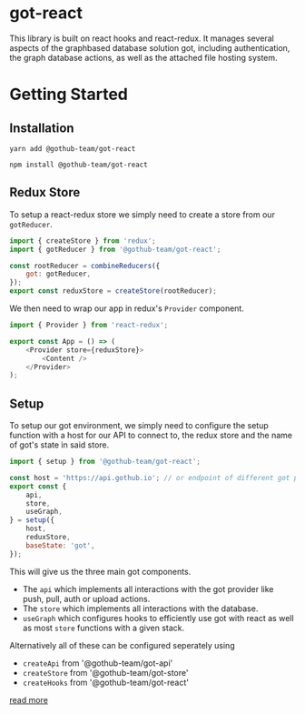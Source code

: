 # got-react

This library is built on react hooks and react-redux. It manages several aspects of the graphbased database solution got, including authentication, the graph database actions, as well as the attached file hosting system.

# Getting Started

## Installation
```
yarn add @gothub-team/got-react
```

```
npm install @gothub-team/got-react
```

## Redux Store
To setup a react-redux store we simply need to create a store from our ``gotReducer``. 

```js 
import { createStore } from 'redux';
import { gotReducer } from '@gothub-team/got-react';

const rootReducer = combineReducers({
    got: gotReducer,
});
export const reduxStore = createStore(rootReducer);
```

We then need to wrap our app in redux's ``Provider`` component.
```js
import { Provider } from 'react-redux';

export const App = () => (
    <Provider store={reduxStore}>
        <Content />
    </Provider>
);
```

## Setup
To setup our got environment, we simply need to configure the setup function with a host for our API to connect to, the redux store and the name of got's state in said store.

```js
import { setup } from '@gothub-team/got-react';

const host = 'https://api.gothub.io'; // or endpoint of different got provider
export const {
    api,
    store,
    useGraph,
} = setup({
    host,
    reduxStore,
    baseState: 'got',
});
```

This will give us the three main got components.

- The `api` which implements all interactions with the got provider like push, pull, auth or upload actions.
- The `store` which implements all interactions with the database.
- `useGraph` which configures hooks to efficiently use got with react as well as most `store` functions with a given stack.

Alternatively all of these can be configured seperately using
- `createApi` from '@gothub-team/got-api'
- `createStore` from '@gothub-team/got-store'
- `createHooks` from '@gothub-team/got-react'

[read more](https://github.com/gothub-team/got)